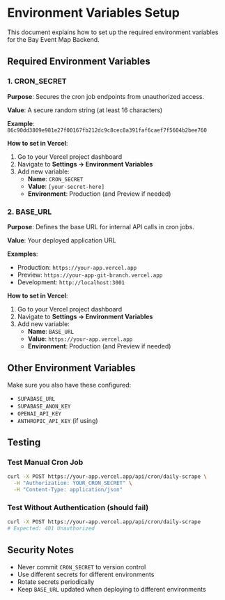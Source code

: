 # Environment Variables Setup

This document explains how to set up the required environment variables for the Bay Event Map Backend.

## Required Environment Variables

### 1. CRON_SECRET
**Purpose**: Secures the cron job endpoints from unauthorized access.

**Value**: A secure random string (at least 16 characters)

**Example**: `86c90dd3809e981e27f00167fb212dc9c8cec8a391faf6caef7f5604b2bee760`

**How to set in Vercel**:
1. Go to your Vercel project dashboard
2. Navigate to **Settings → Environment Variables**
3. Add new variable:
   - **Name**: `CRON_SECRET`
   - **Value**: `[your-secret-here]`
   - **Environment**: Production (and Preview if needed)

### 2. BASE_URL
**Purpose**: Defines the base URL for internal API calls in cron jobs.

**Value**: Your deployed application URL

**Examples**:
- Production: `https://your-app.vercel.app`
- Preview: `https://your-app-git-branch.vercel.app`
- Development: `http://localhost:3001`

**How to set in Vercel**:
1. Go to your Vercel project dashboard
2. Navigate to **Settings → Environment Variables**
3. Add new variable:
   - **Name**: `BASE_URL`
   - **Value**: `https://your-app.vercel.app`
   - **Environment**: Production (and Preview if needed)

## Other Environment Variables

Make sure you also have these configured:
- `SUPABASE_URL`
- `SUPABASE_ANON_KEY`
- `OPENAI_API_KEY`
- `ANTHROPIC_API_KEY` (if using)

## Testing

### Test Manual Cron Job
```bash
curl -X POST https://your-app.vercel.app/api/cron/daily-scrape \
  -H "Authorization: YOUR_CRON_SECRET" \
  -H "Content-Type: application/json"
```

### Test Without Authentication (should fail)
```bash
curl -X POST https://your-app.vercel.app/api/cron/daily-scrape
# Expected: 401 Unauthorized
```

## Security Notes

- Never commit `CRON_SECRET` to version control
- Use different secrets for different environments
- Rotate secrets periodically
- Keep `BASE_URL` updated when deploying to different environments
